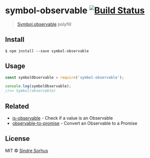 # symbol-observable [![Build Status](https://travis-ci.org/blesh/symbol-observable.svg?branch=master)](https://travis-ci.org/blesh/symbol-observable)

> [Symbol.observable](https://github.com/zenparsing/es-observable) polyfill


## Install

```
$ npm install --save symbol-observable
```


## Usage

```js
const symbolObservable = require('symbol-observable');

console.log(symbolObservable);
//=> Symbol(observable)
```


## Related

- [is-observable](https://github.com/sindresorhus/is-observable) - Check if a value is an Observable
- [observable-to-promise](https://github.com/sindresorhus/observable-to-promise) - Convert an Observable to a Promise


## License

MIT © [Sindre Sorhus](https://sindresorhus.com)
